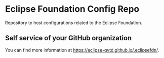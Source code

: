 # Eclipse Foundation Config Repo

Repository to host configurations related to the Eclipse Foundation.

## Self service of your GitHub organization

You can find more information at <https://eclipse-qvtd.github.io/.eclipsefdn/>.
